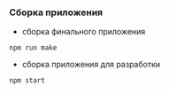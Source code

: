 ### Сборка приложения
- сборка финального приложения
```
npm run make
```
- сборка приложения для разработки
```
npm start
```